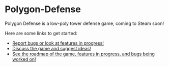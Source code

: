 # Polygon-Defense
Polygon Defense is a low-poly tower defense game, coming to Steam soon!

Here are some links to get started:
- [Report bugs or look at features in progress!](https://github.com/astro648/Polygon-Defense/issues)
- [Discuss the game and suggest ideas!](https://github.com/astro648/Polygon-Defense/discussions)
- [See the roadmap of the game, features in progress, and bugs being worked on!](https://github.com/users/astro648/projects/6)
